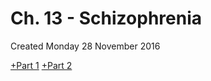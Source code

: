# Ch. 13 - Schizophrenia
Created Monday 28 November 2016

[+Part 1](./Ch._13_-_Schizophrenia/Part_1.markdown)
[+Part 2](./Ch._13_-_Schizophrenia/Part_2.markdown)




